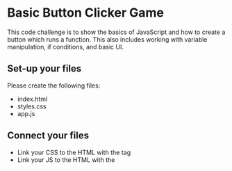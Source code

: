 # Basic Button Clicker Game

This code challenge is to show the basics of JavaScript and how to create a button which runs a function. This also includes working with variable manipulation, if conditions, and basic UI.

## Set-up your files
Please create the following files:
  + index.html
  + styles.css
  + app.js

## Connect your files
  + Link your CSS to the HTML with the <link> tag
  + Link your JS to the HTML with the <script> tag

## Requirements
Create a button clicker game that increments a count on the screen after the user clicks a "button"!

## Stretch Goals
Students should be able to complete the basic game.

Then they should find something interesting to add. This can include things such as...
* sounds
* images
* bonus buttons
* timed events
* upgrade shop